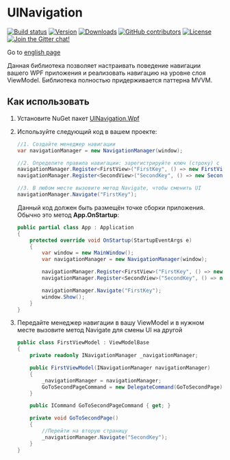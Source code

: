 
# UINavigation

[![Build status](https://img.shields.io/appveyor/ci/Egor92/UINavigation/master)](https://ci.appveyor.com/project/Egor92/UINavigation/branch/master)
[![Version](https://img.shields.io/nuget/vpre/UINavigation.Wpf.svg)](https://www.nuget.org/packages/UINavigation.Wpf)
[![Downloads](https://img.shields.io/nuget/dt/UINavigation.Wpf.svg)](https://www.nuget.org/packages/UINavigation.Wpf)
[![GitHub contributors](https://img.shields.io/github/contributors/Egor92/UINavigation.svg)](https://github.com/Egor92/UINavigation/graphs/contributors)
[![License](https://img.shields.io/github/license/Egor92/UINavigation.svg)](https://github.com/Egor92/UINavigation/blob/master/LICENSE)
[![Join the Gitter chat!](https://badges.gitter.im/Egor92/UINavigation.svg)](https://gitter.im/UINavigation/community?utm_source=badge&utm_medium=badge&utm_campaign=pr-badge&utm_content=badge)

Go to [english page](https://github.com/Egor92/UINavigation/blob/master/README.md)

Данная библиотека позволяет настраивать поведение навигации вашего WPF приложения и реализовать навигацию на уровне слоя ViewModel. Библиотека полностью придерживается паттерна MVVM.

## Как использовать

1. Установите NuGet пакет [UINavigation.Wpf](https://www.nuget.org/packages/UINavigation.Wpf/ "UINavigation.Wpf")
1. Используйте следующий код в вашем проекте:

    ```csharp
    //1. Создайте менеджер навигации
    var navigationManager = new NavigationManager(window);

    //2. Определите правила навигации: зарегистрируйте ключ (строку) с соответствующими View и ViewModel для него
    navigationManager.Register<FirstView>("FirstKey", () => new FirstViewModel(navigationManager));
    navigationManager.Register<SecondView>("SecondKey", () => new SecondViewModel(navigationManager));

    //3. В любом месте вызовите метод Navigate, чтобы сменить UI
    navigationManager.Navigate("FirstKey");
    ```

    Данный код должен быть размещён точке сборки приложения. Обычно это метод **App.OnStartup**:

    ```csharp
    public partial class App : Application
    {
        protected override void OnStartup(StartupEventArgs e)
        {
            var window = new MainWindow();
            var navigationManager = new NavigationManager(window);

            navigationManager.Register<FirstView>("FirstKey", () => new FirstViewModel(navigationManager));
            navigationManager.Register<SecondView>("SecondKey", () => new SecondViewModel(navigationManager));

            navigationManager.Navigate("FirstKey");
            window.Show();
        }
    }
    ```

1. Передайте менеджер навигации в вашу ViewModel и в нужном месте вызовите метод Navigate для смены UI на другой

    ```csharp
    public class FirstViewModel : ViewModelBase
    {
        private readonly INavigationManager _navigationManager;

        public FirstViewModel(INavigationManager navigationManager)
        {
            _navigationManager = navigationManager;
            GoToSecondPageCommand = new DelegateCommand(GoToSecondPage);
        }

        public ICommand GoToSecondPageCommand { get; }

        private void GoToSecondPage()
        {
            //Перейти на вторую страницу
            _navigationManager.Navigate("SecondKey");
        }
    }
    ```